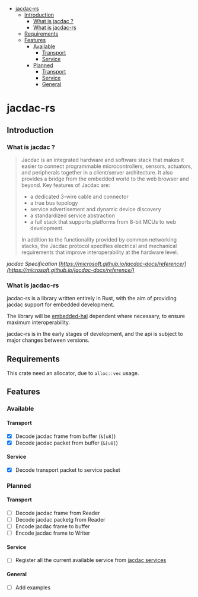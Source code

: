 - [jacdac-rs](#jacdac-rs)
  - [Introduction](#introduction)
    - [What is jacdac ?](#what-is-jacdac-)
    - [What is jacdac-rs](#what-is-jacdac-rs)
  - [Requirements](#requirements)
  - [Features](#features)
    - [Available](#available)
      - [Transport](#transport)
      - [Service](#service)
    - [Planned](#planned)
      - [Transport](#transport-1)
      - [Service](#service-1)
      - [General](#general)


# jacdac-rs
## Introduction
### What is jacdac ?
> Jacdac is an integrated hardware and software stack that makes it easier to connect programmable microcontrollers, sensors, actuators, and peripherals together in a client/server architecture. It also provides a bridge from the embedded world to the web browser and beyond. Key features of Jacdac are:
> 
> - a dedicated 3-wire cable and connector
> - a true bus topology
> - service advertisement and dynamic device discovery
> - a standardized service abstraction
> - a full stack that supports platforms from 8-bit MCUs to web development.
> 
> In addition to the functionality provided by common networking stacks, the Jacdac protocol specifies electrical and mechanical requirements that improve interoperability at the hardware level.

_jacdac Specification [https://microsoft.github.io/jacdac-docs/reference/](https://microsoft.github.io/jacdac-docs/reference/)_

### What is jacdac-rs
jacdac-rs is a library written entirely in Rust, with the aim of providing jacdac support for embedded development.

The library will be [embedded-hal](https://crates.io/crates/embedded-hal) dependent where necessary, to ensure maximum interoperability.

jacdac-rs is in the early stages of development, and the api is subject to major changes between versions.

## Requirements
This crate need an allocator, due to `alloc::vec` usage.

## Features

### Available

#### Transport
 - [x] Decode jacdac frame from buffer (`&[u8]`)
 - [x] Decode jacdac packet from buffer (`&[u8]`)

#### Service
 - [x] Decode transport packet to service packet

### Planned

#### Transport
 - [ ] Decode jacdac frame from Reader
 - [ ] Decode jacdac packetg from Reader
 - [ ] Encode jacdac frame to buffer
 - [ ] Encode jacdac frame to Writer

#### Service
 - [ ] Register all the current available service from [jacdac services](https://microsoft.github.io/jacdac-docs/services/)

#### General
 - [ ] Add examples